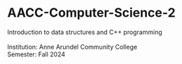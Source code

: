# AACC-Computer-Science-2
Introduction to data structures and C++ programming
<br><br>
Institution: Anne Arundel Community College<br>
Semester: Fall 2024
